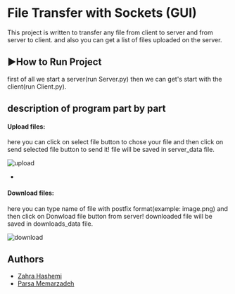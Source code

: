 
# File Transfer with Sockets (GUI)

This project is written to transfer any file from client to server and from server to client.
and also you can get a list of files uploaded on the server.



## ▶️How to Run Project
first of all we start a server(run Server.py) then we can get's start with the client(run Client.py).

## description of program part by part
#### Upload files:
here you can click on select file button to chose your file and then click on send selected file button to send it!
file will be saved in server_data file.

![upload](https://user-images.githubusercontent.com/75630936/175833743-f7148f1e-a20a-4b96-af70-bec0060fa3d2.png)

-

#### Download files:
here you can type name of file with postfix format(example: image.png) and then click on Donwload file button from server!
downloaded file will be saved in downloads_data file.

![download](https://user-images.githubusercontent.com/75630936/175833976-828b06bd-b8e0-4a9b-910f-7477f18fc503.png)





## Authors

- [Zahra Hashemi](https://www.github.com/Zahrahash)
- [Parsa Memarzadeh](https://github.com/ParsaMemarzade)
